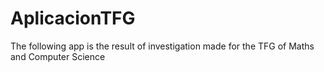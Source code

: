 # AplicacionTFG
The following app is the result of investigation made for the TFG of Maths and Computer Science
